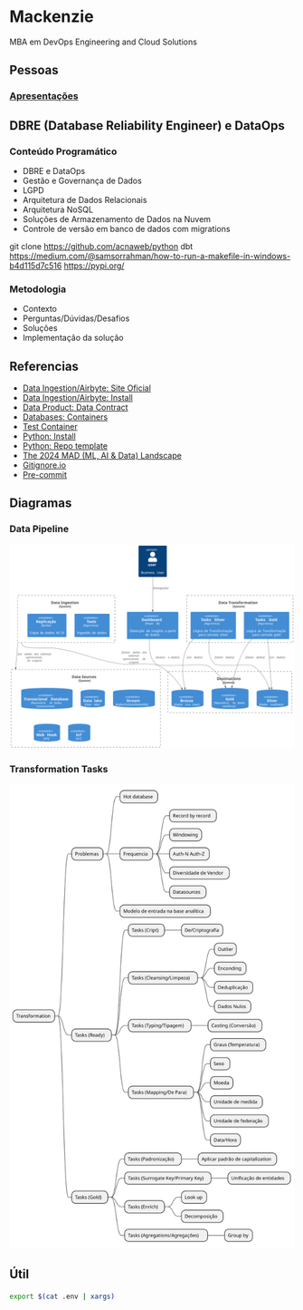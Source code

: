 # Mackenzie

MBA em DevOps Engineering and Cloud Solutions

## Pessoas

###  [Apresentações](docs/apresentacao.md)

## DBRE (Database Reliability Engineer) e DataOps

### Conteúdo Programático

* DBRE e DataOps
* Gestão e Governança de Dados
* LGPD
* Arquitetura de Dados Relacionais
* Arquitetura NoSQL
* Soluções de Armazenamento de Dados na Nuvem
* Controle de versão em banco de dados com migrations

git clone https://github.com/acnaweb/python dbt
https://medium.com/@samsorrahman/how-to-run-a-makefile-in-windows-b4d115d7c516
https://pypi.org/

### Metodologia

- Contexto
- Perguntas/Dúvidas/Desafios
- Soluções
- Implementação da solução

## Referencias

- [Data Ingestion/Airbyte: Site Oficial](https://airbyte.com/)
- [Data Ingestion/Airbyte: Install](https://github.com/acnaweb/airbyte)
- [Data Product: Data Contract](https://datacontract.com/)
- [Databases: Containers](https://github.com/acnaweb/database)
- [Test Container](https://testcontainers.com/)
- [Python: Install](https://www.python.org/downloads/)
- [Python: Repo template](https://github.com/acnaweb/python)
- [The 2024 MAD (ML, AI & Data) Landscape](https://mad.firstmark.com/)
- [Gitignore.io](https://www.toptal.com/developers/gitignore/)
- [Pre-commit](https://pre-commit.com/)

## Diagramas

### Data Pipeline

![](assets/docs/data_pipelines/data_pipelines.svg)

### Transformation Tasks

![](assets/docs/transformation/transformation.svg)

## Útil

```sh
export $(cat .env | xargs)
```

